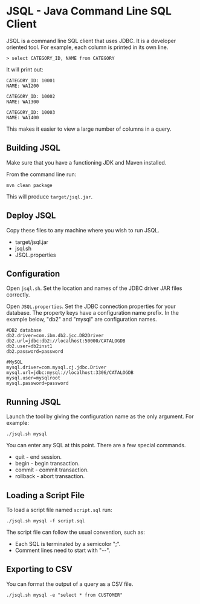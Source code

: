 # JSQL - Java Command Line SQL Client
JSQL is a command line SQL client that uses JDBC. It is a developer oriented tool. For example, each column is printed in its
own line. 

```
> select CATEGORY_ID, NAME from CATEGORY
```

It will print out:

```
CATEGORY_ID: 10001
NAME: WA1200

CATEGORY_ID: 10002
NAME: WA1300

CATEGORY_ID: 10003
NAME: WA1400
```

This makes it easier to view a large number of columns in a query.

## Building JSQL
Make sure that you have a functioning JDK and Maven installed.

From the command line run:

```
mvn clean package
```

This will produce ``target/jsql.jar``.

## Deploy JSQL
Copy these files to any machine where you wish to run JSQL.

- target/jsql.jar
- jsql.sh
- JSQL.properties

## Configuration
Open ``jsql.sh``. Set the location and names of the JDBC driver JAR files correctly.

Open ``JSQL.properties``. Set the JDBC connection properties for your database. 
The property keys have a configuration name prefix. In the example below, "db2" and "mysql" are configuration names.

```
#DB2 database
db2.driver=com.ibm.db2.jcc.DB2Driver
db2.url=jdbc:db2://localhost:50000/CATALOGDB
db2.user=db2inst1
db2.password=password

#MySQL
mysql.driver=com.mysql.cj.jdbc.Driver
mysql.url=jdbc:mysql://localhost:3306/CATALOGDB
mysql.user=mysqlroot
mysql.password=password
```

## Running JSQL
Launch the tool by giving the configuration name as the only argument. For example:

```
./jsql.sh mysql
```

You can enter any SQL at this point. There are a few special commands.

- quit - end session.
- begin - begin transaction.
- commit - commit transaction.
- rollback - abort transaction.

## Loading a Script File

To load a script file named ``script.sql`` run:

```
./jsql.sh mysql -f script.sql
```

The script file can follow the usual convention, such as:

- Each SQL is terminated by a semicolor ";".
- Comment lines need to start with "--".

## Exporting to CSV
You can format the output of a query as a CSV file.

```
./jsql.sh mysql -e "select * from CUSTOMER"
```